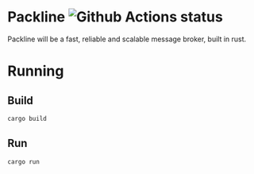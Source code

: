 # Packline ![Github Actions status](https://github.com/vinijabes/packline/workflows/Rust/badge.svg)

Packline will be a fast, reliable and scalable message broker, built in rust.

# Running
## Build
```sh
cargo build
```

## Run
```sh
cargo run
```